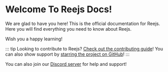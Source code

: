 # Welcome To Reejs Docs!

We are glad to have you here! This is the official documentation for Reejs. Here you will find everything you need to know about Reejs.

Wish you a happy learning!

::: tip
Looking to contribute to Reejs? [Check out the contributing guide](https://github.com/rovelstars/reejs/blob/main/CONTRIBUTING.md)!
You can also show support by [starring the project on GitHub](https://github.com/rovelstars/reejs)!
:::

You can also join our [Discord server](https://discord.rovelstars.com/server) for help and support!